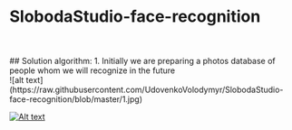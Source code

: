 # SlobodaStudio-face-recognition
<br>
<br>
## Solution algorithm:
1. Initially we are preparing a photos database of people whom we will recognize in the future<br>
![alt text](https://raw.githubusercontent.com/UdovenkoVolodymyr/SlobodaStudio-face-recognition/blob/master/1.jpg)

[![Alt text](https://img.youtube.com/vi/8YST5EGInfE/0.jpg)](https://www.youtube.com/watch?v=8YST5EGInfE)

